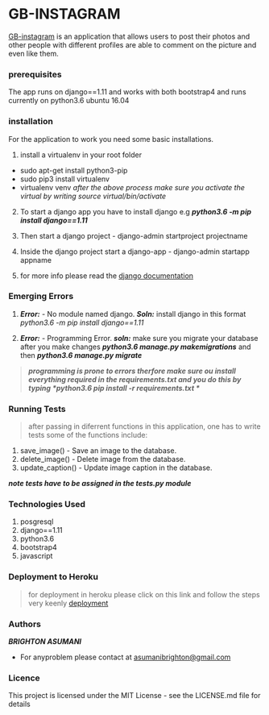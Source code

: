 # __GB-INSTAGRAM__
[GB-instagram](www.gbinstagram.herokuapp.com)
 is an application that allows users to post their photos and other people with different profiles are able to comment on the picture and even like them.

### __prerequisites__
The app runs on django==1.11 and works with both bootstrap4
and runs currently on python3.6 ubuntu 16.04

### __installation__
For the application to work you need some basic installations.
1. install a virtualenv in your root folder
  * sudo apt-get install python3-pip
  * sudo pip3 install virtualenv
  * virtualenv venv
  *after the above process make sure you activate the virtual by writing source virtual/bin/activate*

2. To start a django app you have to install django e.g ***python3.6 -m pip install django==1.11***

3. Then start a django project  -  django-admin startproject projectname
4. Inside the django project start a django-app -  django-admin startapp appname
5. for more info please read the [django documentation](https://docs.djangoproject.com/en/2.1/releases/1.11/)

### __Emerging Errors__
1. ***Error:*** - No module named django. ***Soln:*** install django in this format *python3.6 -m pip install django==1.11*

2. ***Error:***  - Programming Error. ***soln:*** make sure you migrate your database after you make changes ***python3.6 manage.py makemigrations*** and then ***python3.6 manage.py migrate***

> ***__programming is prone to errors therfore make sure ou install everything required in the requirements.txt and you do this by typing *python3.6 pip install -r requirements.txt *__***
### __Running Tests__
> after passing in diferrent functions in this application, one has to write tests
> some of the functions include:

1. save_image() - Save an image to the database.
2. delete_image() - Delete image from the database.
3. update_caption() - Update image caption in the database.

***note tests have to be assigned in the tests.py module***

### __Technologies Used__
1. posgresql
2. django==1.11
3. python3.6
4. bootstrap4
5. javascript


### __Deployment to Heroku__
> for deployment in heroku please click on this link and follow the steps very keenly [deployment](https://www.codementor.io/jamesezechukwu/how-to-deploy-django-app-on-heroku-dtsee04d4)


### __Authors__
***BRIGHTON ASUMANI***
* For anyproblem please contact at asumanibrighton@gmail.com

### __Licence__
This project is licensed under the MIT License - see the LICENSE.md file for details
